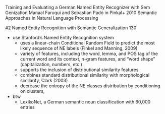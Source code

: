 Training and Evaluating a German Named Entity Recognizer with Sem Genization
Manaal Faruqui and Sebastian Padó
in Pinkal+ 2010 Semantic Approaches in Natural Language Processing

#2 Named Entity Recognition with Semantic Generalization 130

* use Stanford’s Named Entity Recognition system
  * uses a linear-chain Conditional Random Field to predict the most likely
    sequence of NE labels (Finkel and Manning, 2009)
  * variety of features, including the word, lemma, and POS tag
    of the current word and its context, n-gram features, and
    “word shape” (capitalization, numbers, etc.)
  * supports the inclusion of distributional similarity features
  * combines standard distributional similarity
    with morphological similarity, Clark (2003)
  * decrease the entropy of the NE classes distribution
    by conditioning on clusters,
* btw
  * LexikoNet, a German semantic noun classification with 60,000 entries
